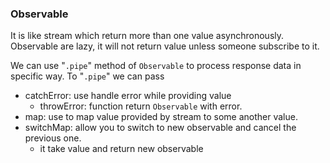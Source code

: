 ### Observable
It is like stream which return more than one value asynchronously.
Observable are lazy, it will not return value unless someone subscribe to it.
          
We can use "`.pipe`" method of `Observable` to process response data in specific way. 
To "`.pipe`" we can pass
- catchError: use handle error while providing value
	- throwError: function return `Observable` with error.
 - map: use to map value provided by stream to some another value.
 - switchMap: allow you to switch to new observable and cancel the previous one.
	 - it take value and return new observable


